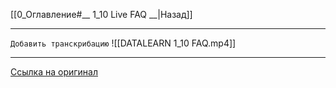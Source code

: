 [[0_Оглавление#__ 1_10 Live FAQ __|Назад]]
___
`Добавить транскрибацию`
![[DATALEARN 1_10 FAQ.mp4]]
___
[Ссылка на оригинал](https://www.youtube.com/watch?v=BX_zAmAo8r0&list=PLkcP_moW_BpP2w9ZPqW3MGaIfrX2o5MPa&index=10)